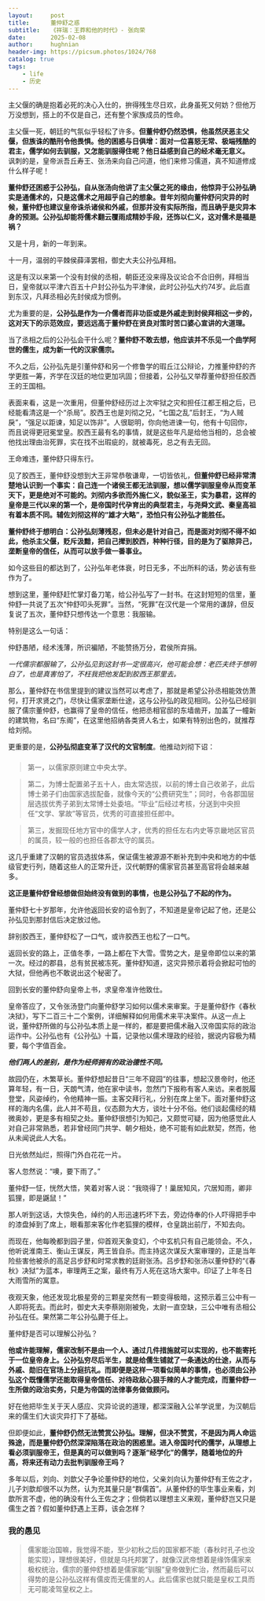 ```yaml
---
layout:     post
title:      董仲舒之惑
subtitle:   《祥瑞：王莽和他的时代》- 张向荣
date:       2025-02-08
author:     hughnian
header-img: https://picsum.photos/1024/768
catalog: true
tags:
    - life
    - 历史
---
```


主父偃的确是抱着必死的决心入仕的，拚得残生尽日欢，此身虽死又何妨？但他万万没想到，搭上的不仅是自己，还有整个家族成员的性命。

主父偃一死，朝廷的气氛似乎轻松了许多。**但董仲舒仍然恐惧，他虽然厌恶主父偃，但族诛的酷刑令他畏惧。他的困惑与日俱增：面对一位喜怒无常、极端残酷的君主，儒学如何去驯服，又怎能驯服得住呢？他日益感到自己的经术毫无意义。** 讽刺的是，皇帝派吾丘寿王、张汤来向自己问道，他们来修习儒道，真不知道修成什么样子呢！

**董仲舒还困惑于公孙弘，自从张汤向他讲了主父偃之死的缘由，他惊异于公孙弘确实是通儒术的，只是这儒术之用超乎自己的想象。昔年刘彻向董仲舒问灾异的时候，董仲舒也建议皇帝诛杀诸侯和外戚，但那并没有实际所指，而且确乎是灾异本身的预测。公孙弘却能将儒术翻云覆雨成精妙手段，还饰以仁义，这对儒术是福是祸？**

又是十月，新的一年到来。

十一月，温弱的平棘侯薛泽罢相，御史大夫公孙弘拜相。

这是有汉以来第一个没有封侯的丞相，朝臣还没来得及议论合不合旧例，拜相当日，皇帝就以平津六百五十户封公孙弘为平津侯，此时公孙弘大约74岁。此后直到东汉，凡拜丞相必先封侯成为惯例。

尤为重要的是，**公孙弘是作为一介儒者而非功臣或是外戚走到封侯拜相这一步的，这对天下的示范效应，要远远高于董仲舒在贤良对策时苦口婆心宣讲的大道理。**

当了丞相之后的公孙弘会干什么呢？**董仲舒不敢去想，他应该并不乐见一个曲学阿世的儒生，成为新一代的汉家儒宗。**

不久之后，公孙弘先是引董仲舒和另一个修鲁学的瑕丘江公辩论，力推董仲舒的齐学更胜一筹，齐学在汉廷的地位更加巩固；但接着，公孙弘又举荐董仲舒担任胶西王的王国相。

表面来看，这是一次重用，但董仲舒经历过上次牢狱之灾和担任江都王相之后，已经能看清这是一个“杀局”。胶西王也是刘彻之兄，“七国之乱”后封王，“为人贼戾”，“强足以距谏，知足以饰非”。人很聪明，你向他进谏一句，他有十句回你，而且说得更冠冕堂皇。胶西王最有名的事情，就是这些年凡是给他当相的，总会被他找出理由治死罪，实在找不出瑕疵的，就被毒死，总之有去无回。

王命难违，董仲舒只得东行。

见了胶西王，董仲舒没想到大王非常恭敬谦卑，一切皆依礼，**但董仲舒已经非常清楚地认识到一个事实：自己连一个诸侯王都无法驯服，想以儒学驯服皇帝从而变革天下，更是绝对不可能的。刘彻内多欲而外施仁义，貌似圣王，实为暴君，这样的皇帝是三代以来的第一个，是帝国时代孕育出的典型君主，与尧舜文武、秦皇高祖有着本质不同。辅佐刘彻这样的“雄才大略”，恐怕只有公孙弘才能胜任。**

**董仲舒终于想明白：公孙弘刻薄残忍，但未必是针对自己，而是面对刘彻不得不如此，他杀主父偃，贬斥汲黯，把自己撵到胶西，种种行径，目的是为了驱除异己，垄断皇帝的信任，从而可以放手做一番事业。**

如今这些目的都达到了，公孙弘年老体衰，时日无多，不出所料的话，势必该有些作为了。

想到这里，董仲舒赶忙掌灯备刀笔，给公孙弘写了一封书。在这封短短的信里，董仲舒一共说了五次“仲舒叩头死罪”。当然，“死罪”在汉代是一个常用的谦辞，但反复说了五次，董仲舒只想传达一个意思：我服输。

特别是这么一句话：

仲舒愚陋，经术浅薄，所识褊陋，不能赞扬万分，君侯所弃捐。

*一代儒宗都服输了，公孙弘见到这封书一定很高兴，他可能会想：老匹夫终于想明白了，也是真害怕了，不枉我把他发配到胶西王那里去。*

那么，董仲舒在书信里提到的建议当然可以考虑了，那就是希望公孙丞相能效仿萧何，打开求贤之门，尽快让儒家垄断仕途，这与公孙弘的政见相同。公孙弘已经驯服了儒宗董仲舒，也赢得了皇帝的信任，他把丞相官邸的东墙凿开，加盖了一幢新的建筑物，名曰“东阁”，在这里他招纳各类贤人名士，如果有特别出色的，就推荐给刘彻。

更重要的是，**公孙弘彻底变革了汉代的文官制度**。他推动刘彻下诏：

###
>第一，以儒家原则建立中央太学。

>第二，为博士配置弟子五十人，由太常选拔，以前的博士自己收弟子，此后博士弟子们由国家选拔配备，就像今天的“公费研究生”；同时，令各郡国层层选拔优秀子弟到太常博士处委培。“毕业”后经过考核，分送到中央担任“文学、掌故”等官员，优秀的可直接担任郎中。

>第三，发掘现任地方官中的儒学人才，优秀的担任左右内史等京畿地区官员的属员，较一般的也担任各郡太守的属员。

这几乎重建了汉朝的官员选拔体系，保证儒生被源源不断补充到中央和地方的中低级官吏行列，随着这些人的正常升迁，汉代朝野的儒家官员甚至高官将会越来越多。

**这正是董仲舒曾经想做但始终没有做到的事情，也是公孙弘了不起的作为。**

董仲舒七十岁那年，允许他返回长安的诏令到了，不知道是皇帝记起了他，还是公孙弘见到那封信后决定放过他。

辞别胶西王，董仲舒松了一口气，或许胶西王也松了一口气。

返回长安的路上，正值冬季，一路上都在下大雪。雪势之大，是皇帝即位以来的第一次。经过的郡县，总有贫民被冻死。董仲舒知道，这灾异预示着将会掀起可怕的大狱，但他再也不敢说出这个秘密了。

回到长安的董仲舒向皇帝上书，求皇帝准许他致仕。

皇帝答应了，又令张汤登门向董仲舒学习如何以儒术来审案。于是董仲舒作《春秋决狱》，写下二百三十二个案例，详细解释如何用儒术来平决案件。从这一点上说，董仲舒所做的与公孙弘本质上是一样的，都是要把儒术融入汉帝国实际的政治运作中。公孙弘也有《公孙弘》十篇，记录他以儒术理政的经验，据说内容极为精要，每个字值百金。

***他们两人的差别，是作为经师拥有的政治德性不同。***

故园仍在，木繁草长。董仲舒想起昔日“三年不窥园”的往事，想起汉景帝时，他还算年轻，有一日，天朗气清，他在家中读书，忽然门下报称有客人来访。来者脱履登堂，风姿绰约，令他精神一振。主客交拜行礼，分别在席上坐下。面对董仲舒这样的海内名儒，此人并不苟且，仪态颇为大方，谈吐十分不俗。他们谈起儒经的精微奥妙，更是多有相契之处。董仲舒很想引为知己，又颇觉可疑，因为他感觉此人对自己非常熟悉，若非曾经同门共学、朝夕相处，绝不可能有如此默契，然而，他从未闻说此人大名。

日光依然灿烂，照得门外白花花一片。

客人忽然说：“噢，要下雨了。”

董仲舒一怔，恍然大悟，笑着对客人说：“我晓得了！巢居知风，穴居知雨，卿非狐狸，即是鼷鼠！”

那人听到这话，大惊失色，绰约的人形迅速朽坏下去，旁边侍奉的仆人吓得把手中的漆盘掉到了席上，眼看那来客化作老狐狸的模样，仓皇跳出前厅，不知去向。

而现在，他每晚都到园子里，仰首观天象变幻，个中玄机只有自己能领会。不久，他听说淮南王、衡山王谋反，两王皆自杀。而主持这次谋反大案审理的，正是当年险些害他被杀的高足吕步舒和时常求教的廷尉张汤。吕步舒和张汤以董仲舒的“《春秋》决狱”为蓝本，审理两王之案，最终有万人死在这场大案中。印证了上年冬日大雨雪所的寓意。

夜观天象，他还发现北极星旁的三颗星突然有一颗变得极暗，这预示着三公中有一人即将死去。而此时，御史大夫李蔡刚刚被免，太尉一直空缺，三公中唯有丞相公孙弘在任。果然第二年公孙弘薨于任上。

董仲舒是否可以理解公孙弘？

**他或许能理解，儒家改制不是由一个人、通过几件措施就可以实现的，也不能寄托于一位皇帝身上。公孙弘穷尽后半生，就是给儒生铺就了一条通达的仕途，从而与外戚、勋旧在官场上分庭抗礼。而即便是这样一项看似简单的事情，也必须由公孙弘这个既懂儒学还能取得皇帝信任、对待政敌心狠手辣的人才能完成，而董仲舒一生所做的政治实务，只是为帝国的法律事务做做顾问。**

好在他把毕生关于天人感应、灾异论说的道理，都深深融入公羊学说里，为汉朝后来的儒生们大谈灾异打下了基础。

但即便如此，**董仲舒仍然无法赞赏公孙弘。理解，但决不赞赏，不是因为两人命运殊途，而是董仲舒仍然深深陷落在政治的困惑里。进入帝国时代的儒学，从理想上看必须驯服帝王，但是真的可以做到吗？逐渐“经学化”的儒学，随着地位的升高，将来还有动力去批判驯服帝王吗？**

多年以后，刘向、刘歆父子争论董仲舒的地位，父亲刘向认为董仲舒有王佐之才，儿子刘歆却很不以为然，认为充其量只是“群儒首”。从董仲舒的毕生事业来看，刘歆所言不虚，他的确没有什么王佐之才；但倘若以理想主义来观，董仲舒岂又只是儒生之首？假如董仲舒遇上王莽，该会怎样？ 

### 我的愚见
>儒家能治国嘛，我觉得不能，至少初秋之后的国家都不能（春秋时孔子也没能实现），理想很美好，但就是乌托邦罢了，就像汉武帝想着是缘饰儒家来极权统治，儒宗的董仲舒想着是儒家能“驯服”皇帝做到仁治，然而最后可以得势的是公孙弘这样有儒皮而无儒里的人。此后儒家也就只能是皇权工具而无可能凌驾皇权之上。
